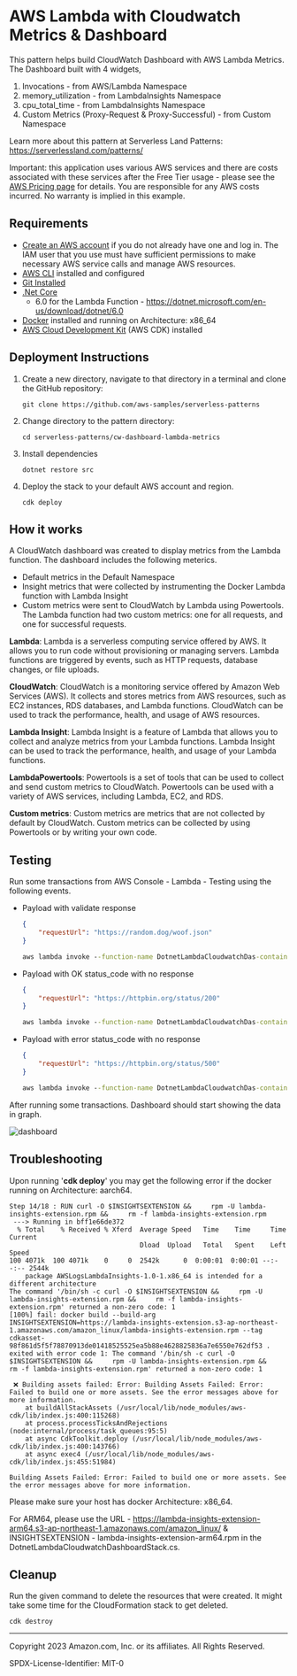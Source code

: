 # AWS Lambda with Cloudwatch Metrics & Dashboard

This pattern helps build CloudWatch Dashboard with AWS Lambda Metrics. The Dashboard built with 4 widgets,
1. Invocations - from AWS/Lambda Namespace
2. memory_utilization - from LambdaInsights Namespace
3. cpu_total_time - from LambdaInsights Namespace
4. Custom Metrics (Proxy-Request & Proxy-Successful) - from Custom Namespace

Learn more about this pattern at Serverless Land Patterns: https://serverlessland.com/patterns/

Important: this application uses various AWS services and there are costs associated with these services after the Free Tier usage - please see the [AWS Pricing page](https://aws.amazon.com/pricing/) for details. You are responsible for any AWS costs incurred. No warranty is implied in this example.

## Requirements

* [Create an AWS account](https://portal.aws.amazon.com/gp/aws/developer/registration/index.html) if you do not already have one and log in. The IAM user that you use must have sufficient permissions to make necessary AWS service calls and manage AWS resources.
* [AWS CLI](https://docs.aws.amazon.com/cli/latest/userguide/install-cliv2.html) installed and configured
* [Git Installed](https://git-scm.com/book/en/v2/Getting-Started-Installing-Git)
* [.Net Core](https://dotnet.microsoft.com/en-us/download/dotnet)
    - 6.0 for the Lambda Function - https://dotnet.microsoft.com/en-us/download/dotnet/6.0
* [Docker](https://docs.docker.com/get-docker/) installed and running on Architecture: x86_64
* [AWS Cloud Development Kit](https://docs.aws.amazon.com/cdk/latest/guide/cli.html) (AWS CDK) installed

## Deployment Instructions

1. Create a new directory, navigate to that directory in a terminal and clone the GitHub repository:
    ``` 
    git clone https://github.com/aws-samples/serverless-patterns
    ```
2. Change directory to the pattern directory:
    ```
    cd serverless-patterns/cw-dashboard-lambda-metrics
    ```
3. Install dependencies
    ```
    dotnet restore src
    ```
4. Deploy the stack to your default AWS account and region.
    ```
    cdk deploy
    ```

## How it works

A CloudWatch dashboard was created to display metrics from the Lambda function. The dashboard includes the following meterics.

- Default metrics in the Default Namespace
- Insight metrics that were collected by instrumenting the Docker Lambda function with Lambda Insight 
- Custom metrics were sent to CloudWatch by Lambda using Powertools. The Lambda function had two custom metrics: one for all requests, and one for successful requests.

**Lambda**: Lambda is a serverless computing service offered by AWS. It allows you to run code without provisioning or managing servers. Lambda functions are triggered by events, such as HTTP requests, database changes, or file uploads.

**CloudWatch**: CloudWatch is a monitoring service offered by Amazon Web Services (AWS). It collects and stores metrics from AWS resources, such as EC2 instances, RDS databases, and Lambda functions. CloudWatch can be used to track the performance, health, and usage of AWS resources.

**Lambda Insight**: Lambda Insight is a feature of Lambda that allows you to collect and analyze metrics from your Lambda functions. Lambda Insight can be used to track the performance, health, and usage of your Lambda functions.

**LambdaPowertools**: Powertools is a set of tools that can be used to collect and send custom metrics to CloudWatch. Powertools can be used with a variety of AWS services, including Lambda, EC2, and RDS.

**Custom metrics**: Custom metrics are metrics that are not collected by default by CloudWatch. Custom metrics can be collected by using Powertools or by writing your own code.

## Testing

Run some transactions from AWS Console - Lambda - Testing using the following events.

- Payload with validate response

    ```json
    {
        "requestUrl": "https://random.dog/woof.json"
    }
    ```

    ```cmd
    aws lambda invoke --function-name DotnetLambdaCloudwatchDas-containerimagelambdafunc-CBMehNDHGXiY --payload '{"requestUrl": "https://random.dog/woof.json"}' response_1.json  
    ```
- Payload with OK status_code with no response 

    ```json
    {
        "requestUrl": "https://httpbin.org/status/200"
    }
    ```
    ```cmd
    aws lambda invoke --function-name DotnetLambdaCloudwatchDas-containerimagelambdafunc-CBMehNDHGXiY --payload '{ "requestUrl": "https://httpbin.org/status/200" }' response_2.json  
    ```
- Payload with error status_code with no response 

    ```json
    {
        "requestUrl": "https://httpbin.org/status/500"
    }
    ```
    ```cmd
    aws lambda invoke --function-name DotnetLambdaCloudwatchDas-containerimagelambdafunc-CBMehNDHGXiY --payload '{ "requestUrl": "https://httpbin.org/status/500" }' response_3.json  
    ```

After running some transactions. Dashboard should start showing the data in graph.

![dashboard](../images/Dashboard.png)

## Troubleshooting

Upon running '__cdk deploy__' you may get the following error if the docker running on Architecture: aarch64. 

```
Step 14/18 : RUN curl -O $INSIGHTSEXTENSION &&     rpm -U lambda-insights-extension.rpm &&     rm -f lambda-insights-extension.rpm
 ---> Running in bff1e66de372
  % Total    % Received % Xferd  Average Speed   Time    Time     Time  Current
                                 Dload  Upload   Total   Spent    Left  Speed
100 4071k  100 4071k    0     0  2542k      0  0:00:01  0:00:01 --:--:-- 2544k
	package AWSLogsLambdaInsights-1.0-1.x86_64 is intended for a different architecture
The command '/bin/sh -c curl -O $INSIGHTSEXTENSION &&     rpm -U lambda-insights-extension.rpm &&     rm -f lambda-insights-extension.rpm' returned a non-zero code: 1
[100%] fail: docker build --build-arg INSIGHTSEXTENSION=https://lambda-insights-extension.s3-ap-northeast-1.amazonaws.com/amazon_linux/lambda-insights-extension.rpm --tag cdkasset-98f861d5f5f78870913de01418525525ea5b88e4628825836a7e6550e762df53 . exited with error code 1: The command '/bin/sh -c curl -O $INSIGHTSEXTENSION &&     rpm -U lambda-insights-extension.rpm &&     rm -f lambda-insights-extension.rpm' returned a non-zero code: 1

 ❌ Building assets failed: Error: Building Assets Failed: Error: Failed to build one or more assets. See the error messages above for more information.
    at buildAllStackAssets (/usr/local/lib/node_modules/aws-cdk/lib/index.js:400:115268)
    at process.processTicksAndRejections (node:internal/process/task_queues:95:5)
    at async CdkToolkit.deploy (/usr/local/lib/node_modules/aws-cdk/lib/index.js:400:143766)
    at async exec4 (/usr/local/lib/node_modules/aws-cdk/lib/index.js:455:51984)

Building Assets Failed: Error: Failed to build one or more assets. See the error messages above for more information.
```

Please make sure your host has docker Architecture: x86_64.

For ARM64, please use the URL - https://lambda-insights-extension-arm64.s3-ap-northeast-1.amazonaws.com/amazon_linux/ & INSIGHTSEXTENSION - lambda-insights-extension-arm64.rpm in the DotnetLambdaCloudwatchDashboardStack.cs.

## Cleanup
 
Run the given command to delete the resources that were created. It might take some time for the CloudFormation stack to get deleted.
```
cdk destroy
```

----
Copyright 2023 Amazon.com, Inc. or its affiliates. All Rights Reserved.

SPDX-License-Identifier: MIT-0
